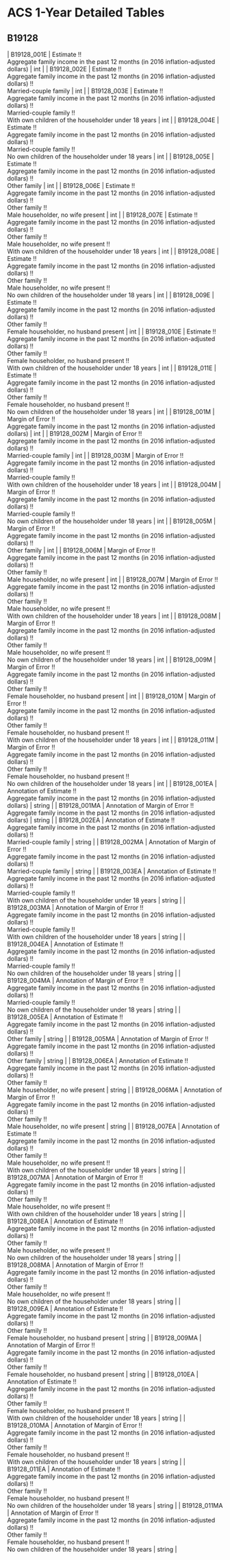 # ACS 1-Year Detailed Tables

## B19128

| B19128_001E | Estimate !!<br>Aggregate family income in the past 12 months (in 2016 inflation-adjusted dollars) | int |
| B19128_002E | Estimate !!<br>Aggregate family income in the past 12 months (in 2016 inflation-adjusted dollars) !!<br>Married-couple family | int |
| B19128_003E | Estimate !!<br>Aggregate family income in the past 12 months (in 2016 inflation-adjusted dollars) !!<br>Married-couple family !!<br>With own children of the householder under 18 years | int |
| B19128_004E | Estimate !!<br>Aggregate family income in the past 12 months (in 2016 inflation-adjusted dollars) !!<br>Married-couple family !!<br>No own children of the householder under 18 years | int |
| B19128_005E | Estimate !!<br>Aggregate family income in the past 12 months (in 2016 inflation-adjusted dollars) !!<br>Other family | int |
| B19128_006E | Estimate !!<br>Aggregate family income in the past 12 months (in 2016 inflation-adjusted dollars) !!<br>Other family !!<br>Male householder, no wife present | int |
| B19128_007E | Estimate !!<br>Aggregate family income in the past 12 months (in 2016 inflation-adjusted dollars) !!<br>Other family !!<br>Male householder, no wife present !!<br>With own children of the householder under 18 years | int |
| B19128_008E | Estimate !!<br>Aggregate family income in the past 12 months (in 2016 inflation-adjusted dollars) !!<br>Other family !!<br>Male householder, no wife present !!<br>No own children of the householder under 18 years | int |
| B19128_009E | Estimate !!<br>Aggregate family income in the past 12 months (in 2016 inflation-adjusted dollars) !!<br>Other family !!<br>Female householder, no husband present | int |
| B19128_010E | Estimate !!<br>Aggregate family income in the past 12 months (in 2016 inflation-adjusted dollars) !!<br>Other family !!<br>Female householder, no husband present !!<br>With own children of the householder under 18 years | int |
| B19128_011E | Estimate !!<br>Aggregate family income in the past 12 months (in 2016 inflation-adjusted dollars) !!<br>Other family !!<br>Female householder, no husband present !!<br>No own children of the householder under 18 years | int |
| B19128_001M | Margin of Error !!<br>Aggregate family income in the past 12 months (in 2016 inflation-adjusted dollars) | int |
| B19128_002M | Margin of Error !!<br>Aggregate family income in the past 12 months (in 2016 inflation-adjusted dollars) !!<br>Married-couple family | int |
| B19128_003M | Margin of Error !!<br>Aggregate family income in the past 12 months (in 2016 inflation-adjusted dollars) !!<br>Married-couple family !!<br>With own children of the householder under 18 years | int |
| B19128_004M | Margin of Error !!<br>Aggregate family income in the past 12 months (in 2016 inflation-adjusted dollars) !!<br>Married-couple family !!<br>No own children of the householder under 18 years | int |
| B19128_005M | Margin of Error !!<br>Aggregate family income in the past 12 months (in 2016 inflation-adjusted dollars) !!<br>Other family | int |
| B19128_006M | Margin of Error !!<br>Aggregate family income in the past 12 months (in 2016 inflation-adjusted dollars) !!<br>Other family !!<br>Male householder, no wife present | int |
| B19128_007M | Margin of Error !!<br>Aggregate family income in the past 12 months (in 2016 inflation-adjusted dollars) !!<br>Other family !!<br>Male householder, no wife present !!<br>With own children of the householder under 18 years | int |
| B19128_008M | Margin of Error !!<br>Aggregate family income in the past 12 months (in 2016 inflation-adjusted dollars) !!<br>Other family !!<br>Male householder, no wife present !!<br>No own children of the householder under 18 years | int |
| B19128_009M | Margin of Error !!<br>Aggregate family income in the past 12 months (in 2016 inflation-adjusted dollars) !!<br>Other family !!<br>Female householder, no husband present | int |
| B19128_010M | Margin of Error !!<br>Aggregate family income in the past 12 months (in 2016 inflation-adjusted dollars) !!<br>Other family !!<br>Female householder, no husband present !!<br>With own children of the householder under 18 years | int |
| B19128_011M | Margin of Error !!<br>Aggregate family income in the past 12 months (in 2016 inflation-adjusted dollars) !!<br>Other family !!<br>Female householder, no husband present !!<br>No own children of the householder under 18 years | int |
| B19128_001EA | Annotation of Estimate !!<br>Aggregate family income in the past 12 months (in 2016 inflation-adjusted dollars) | string |
| B19128_001MA | Annotation of Margin of Error !!<br>Aggregate family income in the past 12 months (in 2016 inflation-adjusted dollars) | string |
| B19128_002EA | Annotation of Estimate !!<br>Aggregate family income in the past 12 months (in 2016 inflation-adjusted dollars) !!<br>Married-couple family | string |
| B19128_002MA | Annotation of Margin of Error !!<br>Aggregate family income in the past 12 months (in 2016 inflation-adjusted dollars) !!<br>Married-couple family | string |
| B19128_003EA | Annotation of Estimate !!<br>Aggregate family income in the past 12 months (in 2016 inflation-adjusted dollars) !!<br>Married-couple family !!<br>With own children of the householder under 18 years | string |
| B19128_003MA | Annotation of Margin of Error !!<br>Aggregate family income in the past 12 months (in 2016 inflation-adjusted dollars) !!<br>Married-couple family !!<br>With own children of the householder under 18 years | string |
| B19128_004EA | Annotation of Estimate !!<br>Aggregate family income in the past 12 months (in 2016 inflation-adjusted dollars) !!<br>Married-couple family !!<br>No own children of the householder under 18 years | string |
| B19128_004MA | Annotation of Margin of Error !!<br>Aggregate family income in the past 12 months (in 2016 inflation-adjusted dollars) !!<br>Married-couple family !!<br>No own children of the householder under 18 years | string |
| B19128_005EA | Annotation of Estimate !!<br>Aggregate family income in the past 12 months (in 2016 inflation-adjusted dollars) !!<br>Other family | string |
| B19128_005MA | Annotation of Margin of Error !!<br>Aggregate family income in the past 12 months (in 2016 inflation-adjusted dollars) !!<br>Other family | string |
| B19128_006EA | Annotation of Estimate !!<br>Aggregate family income in the past 12 months (in 2016 inflation-adjusted dollars) !!<br>Other family !!<br>Male householder, no wife present | string |
| B19128_006MA | Annotation of Margin of Error !!<br>Aggregate family income in the past 12 months (in 2016 inflation-adjusted dollars) !!<br>Other family !!<br>Male householder, no wife present | string |
| B19128_007EA | Annotation of Estimate !!<br>Aggregate family income in the past 12 months (in 2016 inflation-adjusted dollars) !!<br>Other family !!<br>Male householder, no wife present !!<br>With own children of the householder under 18 years | string |
| B19128_007MA | Annotation of Margin of Error !!<br>Aggregate family income in the past 12 months (in 2016 inflation-adjusted dollars) !!<br>Other family !!<br>Male householder, no wife present !!<br>With own children of the householder under 18 years | string |
| B19128_008EA | Annotation of Estimate !!<br>Aggregate family income in the past 12 months (in 2016 inflation-adjusted dollars) !!<br>Other family !!<br>Male householder, no wife present !!<br>No own children of the householder under 18 years | string |
| B19128_008MA | Annotation of Margin of Error !!<br>Aggregate family income in the past 12 months (in 2016 inflation-adjusted dollars) !!<br>Other family !!<br>Male householder, no wife present !!<br>No own children of the householder under 18 years | string |
| B19128_009EA | Annotation of Estimate !!<br>Aggregate family income in the past 12 months (in 2016 inflation-adjusted dollars) !!<br>Other family !!<br>Female householder, no husband present | string |
| B19128_009MA | Annotation of Margin of Error !!<br>Aggregate family income in the past 12 months (in 2016 inflation-adjusted dollars) !!<br>Other family !!<br>Female householder, no husband present | string |
| B19128_010EA | Annotation of Estimate !!<br>Aggregate family income in the past 12 months (in 2016 inflation-adjusted dollars) !!<br>Other family !!<br>Female householder, no husband present !!<br>With own children of the householder under 18 years | string |
| B19128_010MA | Annotation of Margin of Error !!<br>Aggregate family income in the past 12 months (in 2016 inflation-adjusted dollars) !!<br>Other family !!<br>Female householder, no husband present !!<br>With own children of the householder under 18 years | string |
| B19128_011EA | Annotation of Estimate !!<br>Aggregate family income in the past 12 months (in 2016 inflation-adjusted dollars) !!<br>Other family !!<br>Female householder, no husband present !!<br>No own children of the householder under 18 years | string |
| B19128_011MA | Annotation of Margin of Error !!<br>Aggregate family income in the past 12 months (in 2016 inflation-adjusted dollars) !!<br>Other family !!<br>Female householder, no husband present !!<br>No own children of the householder under 18 years | string |

